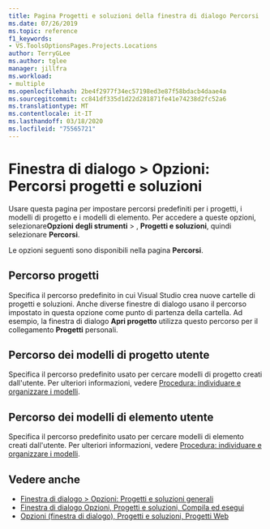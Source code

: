 ```yaml
---
title: Pagina Progetti e soluzioni della finestra di dialogo Percorsi
ms.date: 07/26/2019
ms.topic: reference
f1_keywords:
- VS.ToolsOptionsPages.Projects.Locations
author: TerryGLee
ms.author: tglee
manager: jillfra
ms.workload:
- multiple
ms.openlocfilehash: 2be4f2977f34ec57198ed3e87f58bdacb4daae4a
ms.sourcegitcommit: cc841df335d1d22d281871fe41e74238d2fc52a6
ms.translationtype: MT
ms.contentlocale: it-IT
ms.lasthandoff: 03/18/2020
ms.locfileid: "75565721"
---
```

# <a name="options-dialog-box-projects-and-solutions--locations"></a>Finestra di dialogo \> Opzioni: Percorsi progetti e soluzioni

Usare questa pagina per impostare percorsi predefiniti per i progetti, i modelli di progetto e i modelli di elemento. Per accedere a queste opzioni, selezionare**Opzioni** **degli strumenti** > , **Progetti e soluzioni**, quindi selezionare **Percorsi**.

Le opzioni seguenti sono disponibili nella pagina **Percorsi**.

## <a name="projects-location"></a>Percorso progetti

Specifica il percorso predefinito in cui Visual Studio crea nuove cartelle di progetti e soluzioni. Anche diverse finestre di dialogo usano il percorso impostato in questa opzione come punto di partenza della cartella. Ad esempio, la finestra di dialogo **Apri progetto** utilizza questo percorso per il collegamento **Progetti** personali.

## <a name="user-project-templates-location"></a>Percorso dei modelli di progetto utente

Specifica il percorso predefinito usato per cercare modelli di progetto creati dall'utente. Per ulteriori informazioni, vedere [Procedura: individuare e organizzare i modelli](../../ide/how-to-locate-and-organize-project-and-item-templates.md).

## <a name="user-item-templates-location"></a>Percorso dei modelli di elemento utente

Specifica il percorso predefinito usato per cercare modelli di elemento creati dall'utente. Per ulteriori informazioni, vedere [Procedura: individuare e organizzare i modelli](../../ide/how-to-locate-and-organize-project-and-item-templates.md).

## <a name="see-also"></a>Vedere anche

- [Finestra di dialogo \> Opzioni: Progetti e soluzioni generali](projects-and-solutions-options-dialog-box.md)
- [Finestra di dialogo Opzioni, Progetti e soluzioni, Compila ed esegui](../../ide/reference/options-dialog-box-projects-and-solutions-build-and-run.md)
- [Opzioni (finestra di dialogo), Progetti e soluzioni, Progetti Web](../../ide/reference/options-dialog-box-projects-and-solutions-web-projects.md)
